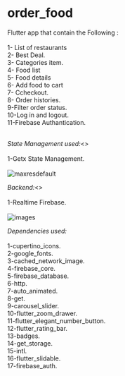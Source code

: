 # order_food

Flutter  app that  contain the Following :<br><br>
1- List of restaurants<br>
2- Best Deal.<br>
3- Categories item.<br>
4- Food list<br>
5- Food details<br>
6- Add food to cart<br>
7- Ccheckout.<br>
8- Order histories.<br>
9-Filter order status.<br>
10-Log in and logout.<br>
11-Firebase Authantication.<br><br>

<i>State Management used:</i><><br><br>
1-Getx State Management.<br><br>
![maxresdefault](https://user-images.githubusercontent.com/31691963/172836877-00bd7dd2-2681-422d-94c2-182274c75ec1.jpg)

<i>Backend:</i><><br><br>
1-Realtime Firebase.<br><br>
![images](https://user-images.githubusercontent.com/31691963/172837266-dbd185a7-d51a-4ee5-b1c8-9fe26d2a5700.jpg)


<i>Dependencies used:</i><br><br>
  1-cupertino_icons.<br>
  2-google_fonts.<br>
  3-cached_network_image.<br> 
  4-firebase_core.<br>
  5-firebase_database.<br>
  6-http.<br>
  7-auto_animated.<br>
  8-get.<br>
  9-carousel_slider.<br>
 10-flutter_zoom_drawer.<br>
 11-flutter_elegant_number_button.<br>
 12-flutter_rating_bar.<br>
 13-badges.<br>
 14-get_storage.<br>
 15-intl.<br>
 16-flutter_slidable.<br>
 17-firebase_auth.<br>
